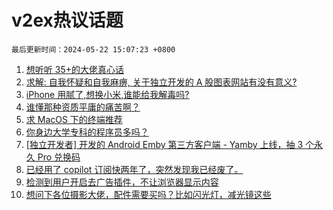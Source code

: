 # v2ex热议话题

`最后更新时间：2024-05-22 15:07:23 +0800`

1. [想听听 35+的大佬真心话](https://www.v2ex.com/t/1042811)
1. [求解: 自我怀疑和自我麻痹, 关于独立开发的 A 股图表网站有没有意义?](https://www.v2ex.com/t/1042660)
1. [iPhone 用腻了,想换小米,谁能给我解毒吗?](https://www.v2ex.com/t/1042675)
1. [谁懂那种资质平庸的痛苦啊？](https://www.v2ex.com/t/1042791)
1. [求 MacOS 下的终端推荐](https://www.v2ex.com/t/1042670)
1. [你身边大学专科的程序员多吗？](https://www.v2ex.com/t/1042800)
1. [[独立开发者] 开发的 Android Emby 第三方客户端 - Yamby 上线，抽 3 个永久 Pro 兑换码](https://www.v2ex.com/t/1042928)
1. [已经用了 copilot 订阅快两年了，突然发现我已经废了。](https://www.v2ex.com/t/1042707)
1. [检测到用户开启去广告插件，不让浏览器显示内容](https://www.v2ex.com/t/1042779)
1. [想问下各位摄影大佬，配件需要买吗？比如闪光灯，减光镜这些](https://www.v2ex.com/t/1042813)

